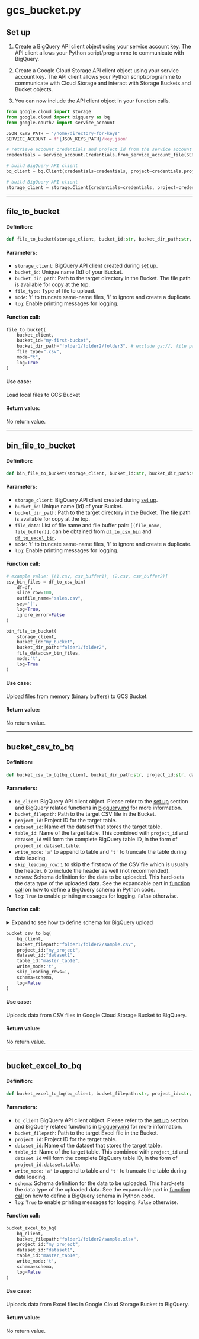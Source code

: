 # gcs_bucket.py

## Set up
1. Create a BigQuery API client object using your service account key. The API client allows your Python script/programme to communicate with BigQuery.

2. Create a Google Cloud Storage API client object using your service account key. The API client allows your Python script/programme to communicate with Cloud Storage and interact with Storage Buckets and Bucket objects.

3. You can now include the API client object in your function calls.

```py
from google.cloud import storage
from google.cloud import bigquery as bq
from google.oauth2 import service_account

JSON_KEYS_PATH = '/home/directory-for-keys'
SERVICE_ACCOUNT = f'{JSON_KEYS_PATH}/key.json'

# retrieve account credentials and project id from the service account key
credentials = service_account.Credentials.from_service_account_file(SERVICE_ACCOUNT)

# build BigQuery API client
bq_client = bq.Client(credentials=credentials, project=credentials.project_id)

# build BigQuery API client
storage_client = storage.Client(credentials=credentials, project=credentials.project_id)
```

---

## file_to_bucket

#### **Definition:**
```py
def file_to_bucket(storage_client, bucket_id:str, bucket_dir_path:str, file_type:str, file_path:str, mode:str, log=False):
```

#### **Parameters:**
- `storage_client`: BigQuery API client created during [set up](https://github.com/nacht29/Python-tools-for-Google/blob/main/docs/gcs_bucket.md#set-up).
- `bucket_id`: Unique name (Id) of your Bucket.
- `bucket_dir_path`: Path to the target directory in the Bucket. The file path is available for copy at the top.
- `file_type`: Type of file to upload.
- `mode`: 't' to truncate same-name files, 'i' to ignore and create a duplicate.
- `log`: Enable printing messages for logging.

#### **Function call:**
```py
file_to_bucket(
	bucket_client,
	bucket_id="my-first-bucket",
	bucket_dir_path="folder1/folder2/folder3", # exclude gs://, file path avaliable for copy in Bucket
	file_type=".csv",
	mode="t",
	log=True
)
```

#### **Use case:**
Load local files to GCS Bucket

#### **Return value:**
No return value.

---

## bin_file_to_bucket

#### **Definition:**
```py
def bin_file_to_bucket(storage_client, bucket_id:str, bucket_dir_path:str, file_data:List[Tuple], mode:str, log=False):
```

#### **Parameters:**
- `storage_client`: BigQuery API client created during [set up](https://github.com/nacht29/Python-tools-for-Google/blob/main/docs/gcs_bucket.md#set-up).
- `bucket_id`: Unique name (Id) of your Bucket.
- `bucket_dir_path`: Path to the target directory in the Bucket. The file path is available for copy at the top.
- `file_data`: List of file name and file buffer pair: `[(file_name, file_buffer)]`, can be obtained from [`df_to_csv_bin`](https://github.com/nacht29/Python-tools-for-Google/blob/main/docs/bigquery.md#df_to_csv_bin) and [`df_to_excel_bin`](https://github.com/nacht29/Python-tools-for-Google/blob/main/docs/bigquery.md#df_to_excel_bin).
- `mode`: 't' to truncate same-name files, 'i' to ignore and create a duplicate.
- `log`: Enable printing messages for logging.

#### **Function call:**
```py
# example value: [(1.csv, csv_buffer1), (2.csv, csv_buffer2)]
csv_bin_files = df_to_csv_bin(
	df=df,
	slice_row=100,
	outfile_name="sales.csv",
	sep='|', 
	log=True,
	ignore_error=False
)

bin_file_to_bucket(
	storage_client,
	bucket_id:"my_bucket",
	bucket_dir_path:"folder1/folder2",
	file_data:csv_bin_files,
	mode:'t',
	log=True
)
```

#### **Use case:**
Upload files from memory (binary buffers) to GCS Bucket.

#### **Return value:**
No return value.

---

## bucket_csv_to_bq

#### **Definition:**
```py
def bucket_csv_to_bq(bq_client, bucket_dir_path:str, project_id:str, dataset_id:str, table_id:str, write_mode:str, skip_leading_rows:int=1, schema:Optional[List[bq.SchemaField]]=None, log:bool=False) -> None:
```

#### **Parameters:**
- `bq_client` BigQuery API client object. Please refer to the [set up](https://github.com/nacht29/Python-tools-for-Google/blob/main/docs/gcs_bucket.md#set-up) section and BigQuery related functions in [bigquery.md](https://github.com/nacht29/Python-tools-for-Google/blob/main/docs/bigquery.md) for more information.
- `bucket_filepath`: Path to the target CSV file in the Bucket.
- `project_id`: Project ID for the target table.
- `dataset_id`: Name of the dataset that stores the target table.
- `table_id`: Name of the target table. This combined with `project_id` and `dataset_id` will form the complete BigQuery table ID, in the form of `project_id.dataset.table`.
- `write_mode`: `'a'` to append to table and `'t'` to truncate the table during data loading.
- `skip_leading_row`: `1` to skip the first row of the CSV file which is usually the header. `0` to include the header as well (not recommended).
- `schema`: Schema definition for the data to be uploaded. This hard-sets the data type of the uploaded data. See the expandable part in [function call](https://github.com/nacht29/Python-tools-for-Google/blob/main/docs/gcs_bucket.md#function-call-2) on how to define a BigQuery schema in Python code.
- `log`: `True` to enable printing messages for logging. `False` otherwise.

#### **Function call:**

<details>
<summary>Expand to see how to define schema for BigQuery upload</summary>

Note: you can store the schema definitions in [formats.py](https://github.com/nacht29/Python-tools-for-Google/blob/main/python_utils/formats.py). See documentation [here](https://github.com/nacht29/Python-tools-for-Google/blob/main/docs/formats.md).

```py
from google.cloud import bigquery as bq

schema = [
	bq.SchemaField("primary_column_name", "INTEGER", mode="REQUIRED"),
	bq.SchemaField("column2", "STRING", mode="NULLABLE"),
	bq.SchemaField("column3", "BOOLEAN", mode="NULLABLE")
]
```

</details>

```py
bucket_csv_to_bq(
	bq_client,
	bucket_filepath:"folder1/folder2/sample.csv",
	project_id:"my_project",
	dataset_id:"dataset1",
	table_id:"master_tab1e",
	write_mode:'t',
	skip_leading_rows=1,
	schema=schema,
	log=False
)
```

#### **Use case:**
Uploads data from CSV files in Google Cloud Storage Bucket to BigQuery.

#### **Return value:**
No return value.

---

## bucket_excel_to_bq

#### **Definition:**
```py
def bucket_excel_to_bq(bq_client, bucket_filepath:str, project_id:str, dataset_id:str, table_id:str, write_mode:str, schema:Optional[List[bq.SchemaField]]=None, log:bool=False) -> None:
```

#### **Parameters:**
- `bq_client` BigQuery API client object. Please refer to the [set up](https://github.com/nacht29/Python-tools-for-Google/blob/main/docs/gcs_bucket.md#set-up) section and BigQuery related functions in [bigquery.md](https://github.com/nacht29/Python-tools-for-Google/blob/main/docs/bigquery.md) for more information.
- `bucket_filepath`: Path to the target Excel file in the Bucket.
- `project_id`: Project ID for the target table.
- `dataset_id`: Name of the dataset that stores the target table.
- `table_id`: Name of the target table. This combined with `project_id` and `dataset_id` will form the complete BigQuery table ID, in the form of `project_id.dataset.table`.
- `write_mode`: `'a'` to append to table and `'t'` to truncate the table during data loading.
- `schema`: Schema definition for the data to be uploaded. This hard-sets the data type of the uploaded data. See the expandable part in [function call](https://github.com/nacht29/Python-tools-for-Google/blob/main/docs/gcs_bucket.md#function-call-2) on how to define a BigQuery schema in Python code.
- `log`: `True` to enable printing messages for logging. `False` otherwise.

#### **Function call:**
```py
bucket_excel_to_bq(
	bq_client,
	bucket_filepath:"folder1/folder2/sample.xlsx",
	project_id:"my_project",
	dataset_id:"dataset1",
	table_id:"master_tab1e",
	write_mode:'t',
	schema=schema,
	log=False
)
```

#### **Use case:**
Uploads data from Excel files in Google Cloud Storage Bucket to BigQuery.

#### **Return value:**
No return value.
